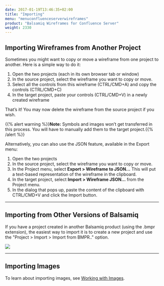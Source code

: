 ```yaml
---
date: 2017-01-19T13:46:35+02:00
title: "Importing"
menu: "menuconfluenceserverwireframes"
product: "Balsamiq Wireframes for Confluence Server"
weight: 2330
---
```


## Importing Wireframes from Another Project

Sometimes you might want to copy or move a wireframe from one project to another. Here is a simple way to do it:

1. Open the two projects (each in its own browser tab or window)
2. In the source project, select the wireframe you want to copy or move.
3. Select all the controls from this wireframe (CTRL/CMD+A) and copy the controls (CTRL/CMD+C)
4. In the target project, paste your controls (CTRL/CMD+V) in a newly created wireframe

That’s it! You may now delete the wireframe from the source project if you wish.

{{% alert warning %}}**Note:** Symbols and images won’t get transferred in this process. You will have to manually add them to the target project.{{% /alert %}}

Alternatively, you can also use the JSON feature, available in the Export menu:

1.  Open the two projects
2.  In the source project, select the wireframe you want to copy or move.
3.  In the Project menu, select **Export > Wireframe to JSON...** This will put a text-based representation of the wireframe in the clipboard.
4.  In the target project, select **Import > Wireframe JSON...** from the Project menu.
5.  In the dialog that pops up, paste the content of the clipboard with CTRL/CMD+V and click the Import button.

* * *

## Importing from Other Versions of Balsamiq

If you have a project created in another Balsamiq product (using the .bmpr extension), the easiest way to import it is to create a new project and use the "Project > Import > Import from BMPR.." option.

![](//media.balsamiq.com/img/support/docs/confluence/wireframes/import-bmpr.png)

* * *

## Importing Images

To learn about importing images, see [Working with Images](../images/).
